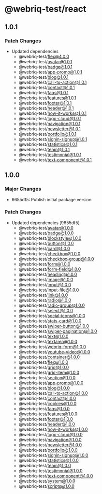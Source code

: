 # @webriq-test/react

## 1.0.1

### Patch Changes

- Updated dependencies
  - @webriq-test/flex@4.0.0
  - @webriq-test/avatar@1.0.1
  - @webriq-test/badge@1.0.1
  - @webriq-test/app-promo@1.0.1
  - @webriq-test/blog@1.0.1
  - @webriq-test/call-to-action@1.0.1
  - @webriq-test/contact@1.0.1
  - @webriq-test/faqs@1.0.1
  - @webriq-test/features@1.0.1
  - @webriq-test/footer@1.0.1
  - @webriq-test/header@1.0.1
  - @webriq-test/how-it-works@1.0.1
  - @webriq-test/logo-cloud@1.0.1
  - @webriq-test/navigation@1.0.1
  - @webriq-test/newsletter@1.0.1
  - @webriq-test/portfolio@1.0.1
  - @webriq-test/signin-signup@1.0.1
  - @webriq-test/statistics@1.0.1
  - @webriq-test/team@1.0.1
  - @webriq-test/testimonial@1.0.1
  - @webriq-test/text-component@1.0.1

## 1.0.0

### Major Changes

- 9655df5: Publish initial package version

### Patch Changes

- Updated dependencies [9655df5]
  - @webriq-test/avatar@1.0.0
  - @webriq-test/badge@1.0.0
  - @webriq-test/blockstyle@1.0.0
  - @webriq-test/button@1.0.0
  - @webriq-test/card@1.0.0
  - @webriq-test/checkbox@1.0.0
  - @webriq-test/checkbox-group@1.0.0
  - @webriq-test/form@1.0.0
  - @webriq-test/form-field@1.0.0
  - @webriq-test/heading@1.0.0
  - @webriq-test/image@1.0.0
  - @webriq-test/input@1.0.0
  - @webriq-test/input-file@1.0.0
  - @webriq-test/link@1.0.0
  - @webriq-test/radio@1.0.0
  - @webriq-test/radio-group@1.0.0
  - @webriq-test/select@1.0.0
  - @webriq-test/social-icons@1.0.0
  - @webriq-test/stats-card@1.0.0
  - @webriq-test/swiper-button@1.0.0
  - @webriq-test/swiper-pagination@1.0.0
  - @webriq-test/text@1.0.0
  - @webriq-test/textarea@1.0.0
  - @webriq-test/webriq-form@1.0.0
  - @webriq-test/youtube-video@1.0.0
  - @webriq-test/container@1.0.0
  - @webriq-test/flex@1.0.0
  - @webriq-test/grid@1.0.0
  - @webriq-test/grid-item@1.0.0
  - @webriq-test/section@1.0.0
  - @webriq-test/app-promo@1.0.0
  - @webriq-test/blog@1.0.0
  - @webriq-test/call-to-action@1.0.0
  - @webriq-test/contact@1.0.0
  - @webriq-test/cookies@1.0.0
  - @webriq-test/faqs@1.0.0
  - @webriq-test/features@1.0.0
  - @webriq-test/footer@1.0.0
  - @webriq-test/header@1.0.0
  - @webriq-test/how-it-works@1.0.0
  - @webriq-test/logo-cloud@1.0.0
  - @webriq-test/navigation@1.0.0
  - @webriq-test/newsletter@1.0.0
  - @webriq-test/portfolio@1.0.0
  - @webriq-test/signin-signup@1.0.0
  - @webriq-test/statistics@1.0.0
  - @webriq-test/team@1.0.0
  - @webriq-test/testimonial@1.0.0
  - @webriq-test/text-component@1.0.0
  - @webriq-test/system@1.0.0
  - @webriq-test/scripts@1.0.0
